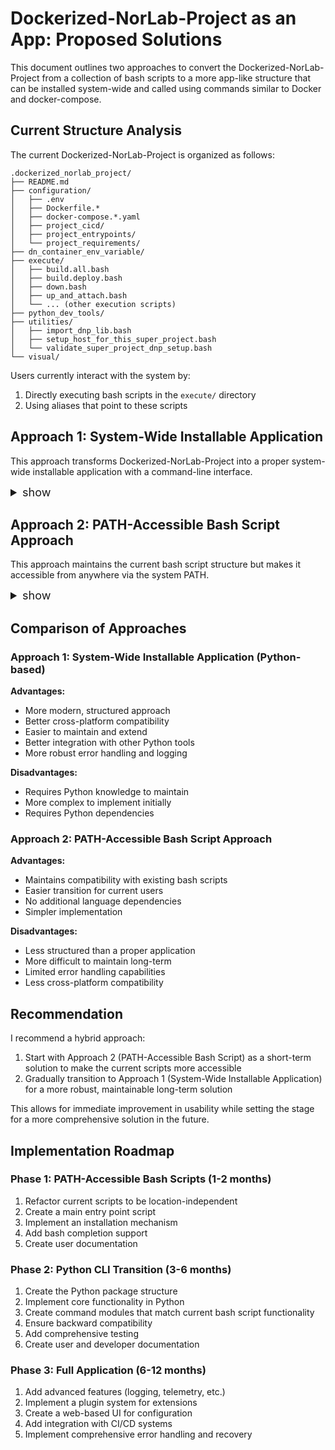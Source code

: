 
# Dockerized-NorLab-Project as an App: Proposed Solutions

This document outlines two approaches to convert the Dockerized-NorLab-Project from a collection of bash scripts to a more app-like structure that can be installed system-wide and called using commands similar to Docker and docker-compose.

## Current Structure Analysis

The current Dockerized-NorLab-Project is organized as follows:

```
.dockerized_norlab_project/
├── README.md
├── configuration/
│   ├── .env
│   ├── Dockerfile.*
│   ├── docker-compose.*.yaml
│   ├── project_cicd/
│   ├── project_entrypoints/
│   └── project_requirements/
├── dn_container_env_variable/
├── execute/
│   ├── build.all.bash
│   ├── build.deploy.bash
│   ├── down.bash
│   ├── up_and_attach.bash
│   └── ... (other execution scripts)
├── python_dev_tools/
├── utilities/
│   ├── import_dnp_lib.bash
│   ├── setup_host_for_this_super_project.bash
│   └── validate_super_project_dnp_setup.bash
└── visual/
```

Users currently interact with the system by:
1. Directly executing bash scripts in the `execute/` directory
2. Using aliases that point to these scripts


## Approach 1: System-Wide Installable Application

This approach transforms Dockerized-NorLab-Project into a proper system-wide installable application with a command-line interface.

<details>
  <summary style="font-weight: normal;font-size: large;">show</summary>


### Implementation Plan

1. **Create a Python Package Structure**

```
dockerized-norlab-project/
├── README.md
├── setup.py
├── pyproject.toml
├── dockerized_norlab_project/
│   ├── __init__.py
│   ├── cli.py
│   ├── commands/
│   │   ├── __init__.py
│   │   ├── build.py
│   │   ├── up.py
│   │   ├── down.py
│   │   └── ... (other commands)
│   ├── core/
│   │   ├── __init__.py
│   │   ├── docker_utils.py
│   │   ├── config_manager.py
│   │   └── ... (other core modules)
│   └── templates/
│       ├── Dockerfile.*
│       ├── docker-compose.*.yaml
│       └── ... (other templates)
├── docker/
│   └── ... (docker-related files)
└── tests/
    └── ... (test files)
```

2. **Create a Command-Line Interface**

Use [_click_](https://click.palletsprojects.com/en/stable/) or _argparse_ to create a CLI that mimics the current bash script functionality:

```python
# dockerized_norlab_project/cli.py
import click
from dockerized_norlab_project.commands import build, up, down

@click.group()
def cli():
    """Dockerized-NorLab-Project CLI"""
    pass

cli.add_command(build.command)
cli.add_command(up.command)
cli.add_command(down.command)

if __name__ == "__main__":
    cli()
```

3. **Implement Command Modules**

Each command would implement the functionality of the corresponding bash script:

```python
# dockerized_norlab_project/commands/build.py
import click
from dockerized_norlab_project.core import docker_utils

@click.command("build")
@click.option("--multiarch", is_flag=True, help="Build for multiple architectures")
@click.option("--service", help="Specify service to build")
def command(multiarch, service):
    """Build Docker images for the project"""
    docker_utils.build_images(multiarch=multiarch, service=service)
```

4. **Setup Installation**

Configure `setup.py` to install the CLI command:

```python
from setuptools import setup, find_packages

setup(
    name="dockerized-norlab-project",
    version="0.1.0",
    packages=find_packages(),
    include_package_data=True,
    install_requires=[
        "click",
        "docker",
        "pyyaml",
    ],
    entry_points="""
        [console_scripts]
        dnp=dockerized_norlab_project.cli:cli
    """,
)
```

5. **User Configuration**

Create a configuration system that allows users to customize their project:

```
~/.config/dnp/
├── config.yaml
└── templates/
    └── ... (user-customized templates)
```

### Usage Example

After installation, users would interact with the system like this:

```bash
# Initialize a new project
dnp init my-project

# Build Docker images
dnp build --multiarch

# Start and attach to a container
dnp up --service develop

# Stop containers
dnp down
```

</details>  


## Approach 2: PATH-Accessible Bash Script Approach

This approach maintains the current bash script structure but makes it accessible from anywhere via the system PATH.

<details>
  <summary style="font-weight: normal;font-size: large;">show</summary>

### Requirements:
- [ ] path management
    - Case 1 › system wide:
      - via symlink `/usr/local/bin/dnp` → `/path/to/dockerized-norlab-project/src/bin/dnp`;
      - via `~/.bashrc` ← `PATH=${PATH}:${DNP_PATH}:${NBS_PATH}:${N2ST_PATH}`.
    - Case 2 › manual load: 
      - each super project can use optionally the env var `DNP_PATH`, `NBS_PATH` and `N2ST_PATH` define in `.env.super-project`.
- [ ] `python_dev_tools` package
  - [ ] rename to `dnp_dev_tools` 
  - [ ] move to `src/tools` (will go in repo `redleader962-research-codebase-tools`)
- [ ] a main entrypoint: `dnp` with command (`build`, `up`, `down`, `init`) linked to corresponding bash script
  - [ ] `dnp` need to executable 
  - [ ] `dnp` need to be in `PATH`
  - [ ] `dnp init` command to initialize a project, i.e., create the super project config files, (optional) register existing project
  - [ ] `dnp update` command to check DNP version, update cloned repo and execute a per version update script to modify project DNP config
  - [ ] a project dnp config discovery mechanism so that we can do `cd path/to/repo/ && dnp build` instead of `cd path/to/repo/ && dnp build path/to/repo/path/to/config`
  - [ ] `dnp config` command to check DNP project config
  - [ ] a DNP `installer.bash` with:
    - [ ] path install option step: system wide, add to `~/.bashrc` or skip
    - [ ] install *dockerized-norlab* requirement
    - [ ] a `--yes` flag
- [ ] `.env.super-project-name`
  - [ ] `DNP_VERSION` env variable set in each dnp project to validate compatibility
  - [ ] `DNP_PATH`, `NBS_PATH` and `N2ST_PATH` as a fallback for handling local install case
- [ ] a vagrant workflow for UX development
- [ ] N2ST bats testing tools 

### Implementation Plan

1. **Create a Standalone Package Structure**

```
user-super-project/
├── .dockerized_norlab_project
│   ├── README.md
│   ├── configuration/
│   │   ├── .env # This is the user side customizable DNP environment var
│   │   ├── project_cicd/
│   │   │   ├── dn_entrypoint.ci_test.bash
│   │   │   ├── run_ci_tests.pytest_main.bash
│   │   │   └── run_ci_tests.pytest_only_selected.bash
│   │   ├── project_entrypoints/
│   │   │   ├── dn_entrypoint.global.attach.callback.bash
│   │   │   ├── dn_entrypoint.global.init.callback.bash
│   │   │   ├── project-deploy/
│   │   │   └── project-develop/
│   │   ├── project_custom_install/
│   │   │   ├── python.requirements.txt
│   │   │   └── shell.custom_install.bash
│   │   ├── Dockerfile.project
│   │   ├── docker-compose.project.build.multiarch.yaml
│   │   ├── docker-compose.project.build.native.yaml
│   │   ├── docker-compose.project.run.darwin.yaml
│   │   ├── docker-compose.project.run.jetson.yaml
│   │   ├── docker-compose.project.run.linux-x86.yaml
│   │   └── docker-compose.project.run.slurm.yaml
│   └── dn_container_env_variable/ # Refenced by ignore files
│       └── .env.dn_expose_user_super_project # auto generated
├── src/
├── tests/
└── .env.user-super-project # generated by N2ST
```

```
dockerized-norlab-project/ # (standalone version)
├── src/
│   ├── bin/
│   │   ├── dnp # symlink to /usr/local/bin/dnp
│   │   └── dnp-completion.bash
│   ├── lib/ 
│   │   ├── commands/
│   │   │   ├── build.bash
│   │   │   ├── up.bash
│   │   │   ├── down.bash
│   │   │   ├── init.bash # project initialization
│   │   │   └── ... (other command scripts)
│   │   ├── core/
│   │   │   ├── execute/
│   │   │   │   ├── build.all.bash
│   │   │   │   ├── build.all.multiarch.bash
│   │   │   │   ├── down.bash
│   │   │   │   ├── build.all.bash
│   │   │   │   ├── build.all.multiarch.bash
│   │   │   │   ├── build.ci_tests.bash
│   │   │   │   ├── build.ci_tests.multiarch.bash
│   │   │   │   ├── build.deploy.bash
│   │   │   │   ├── build.develop.bash
│   │   │   │   ├── down.bash
│   │   │   │   ├── dryrun_and_config_test.all.bash
│   │   │   │   ├── dryrun_and_config_test.slurm.bash
│   │   │   │   ├── run.ci_tests.bash
│   │   │   │   ├── run.slurm.bash
│   │   │   │   ├── run_kill.slurm.bash
│   │   │   │   └── up_and_attach.bash
│   │   │   ├── utils/
│   │   │   │   ├── import_dnp_lib.bash
│   │   │   │   ├── setup_host_for_this_super_project.bash
│   │   │   │   ├── validate_super_project_dnp_setup.bash
│   │   │   │   ├── execute_compose.bash
│   │   │   │   └── dn_entrypoint.python.bash
│   │   │   └── ... (other core scripts)
│   │   ├── docker/
│   │   │   ├── .env # This is the docker compose environment varariable file specific to DNP
│   │   │   ├── Dockerfile._project
│   │   │   ├── Dockerfile._ci-tests.multiarch
│   │   │   ├── Dockerfile._ci-tests.native
│   │   │   ├── Dockerfile._run-slurm
│   │   │   ├── docker-compose._project.build.multiarch.yaml
│   │   │   ├── docker-compose._project.build.native.yaml
│   │   │   ├── docker-compose._project.run.darwin.yaml
│   │   │   ├── docker-compose._project.run.jetson.yaml
│   │   │   ├── docker-compose._project.run.linux-x86.yaml
│   │   │   └── docker-compose._project.run.slurm.yaml
│   └── configuration_template/
│       ├── .env # This is the user customizable environment var
│       ├── project_cicd
│       │   ├── dn_entrypoint.ci_test.bash
│       │   ├── run_ci_tests.pytest_main.bash
│       │   └── run_ci_tests.pytest_only_selected.bash
│       ├── project_entrypoints
│       │   ├── dn_entrypoint.global.attach.callback.bash
│       │   ├── dn_entrypoint.global.init.callback.bash
│       │   ├── project-deploy
│       │   └── project-develop
│       ├── project_custom_install
│       │   ├── python.requirements.txt
│       │   └── shell.custom_install.bash
│       ├── Dockerfile.project
│       ├── docker-compose.project.build.multiarch.yaml
│       ├── docker-compose.project.build.native.yaml
│       ├── docker-compose.project.run.darwin.yaml
│       ├── docker-compose.project.run.jetson.yaml
│       ├── docker-compose.project.run.linux-x86.yaml
│       └── docker-compose.project.run.slurm.yaml
├── tests/
│   └── ... any N2ST bats tests 
├── user_super_project_mock/
│   └── ...
├── visual/
├── utilities
│   ├── @norlab-build-system
│   └── @norlab-shell-script-tools
├── install.bash
├── README.md
├── .dockerignore
├── .gitignore
└── .env.dockerized-norlab-project ← declare DNP, N2ST and NBS path 
```

2. **Create a Main Entry Point Script**

```bash
#!/bin/bash
# bin/dnp

# Determine the installation directory
DNP_INSTALL_DIR="$(dirname "$(dirname "$(readlink -f "$0")")")"
DNP_LIB_DIR="${DNP_INSTALL_DIR}/lib"

# Source common utilities
source "${DNP_LIB_DIR}/core/common.bash"

# Parse command
COMMAND="$1"
shift

case "${COMMAND}" in
    build)
        source "${DNP_LIB_DIR}/commands/build.bash"
        dnp::build "$@"
        ;;
    up)
        source "${DNP_LIB_DIR}/commands/up.bash"
        dnp::up "$@"
        ;;
    down)
        source "${DNP_LIB_DIR}/commands/down.bash"
        dnp::down "$@"
        ;;
    # ... other commands
    help)
        dnp::show_help
        ;;
    *)
        echo "Unknown command: ${COMMAND}"
        dnp::show_help
        exit 1
        ;;
esac
```

3. **Implement Command Scripts**

Each command script would implement the functionality of the corresponding current bash script:

```bash
#!/bin/bash
# lib/commands/build.bash

function dnp::build() {
    # Parse options
    local MULTIARCH=false
    local SERVICE=""
    
    while [[ $# -gt 0 ]]; do
        case "$1" in
            --multiarch)
                MULTIARCH=true
                shift
                ;;
            --service)
                SERVICE="$2"
                shift 2
                ;;
            # ... other options
        esac
    done
    
    # Execute build logic
    if [[ "${MULTIARCH}" == true ]]; then
        # Build for multiple architectures
        source "${DNP_LIB_DIR}/core/docker_utils.bash"
        dnp::docker_build_multiarch "${SERVICE}"
    else
        # Build for native architecture
        source "${DNP_LIB_DIR}/core/docker_utils.bash"
        dnp::docker_build_native "${SERVICE}"
    fi
}
```

4. **Installation Script**

Create an installation script that:
- Copies files to a system directory (e.g., `/usr/local/`)
- Adds the bin directory to PATH
- Sets up bash completion

```bash
#!/bin/bash
# install.sh

# Default installation directory
INSTALL_DIR="/usr/local"

# Parse options
while [[ $# -gt 0 ]]; do
    case "$1" in
        --prefix)
            INSTALL_DIR="$2"
            shift 2
            ;;
        # ... other options
    esac
done

# Create directories
mkdir -p "${INSTALL_DIR}/bin"
mkdir -p "${INSTALL_DIR}/lib/dnp"
mkdir -p "${INSTALL_DIR}/share/doc/dnp"

# Copy files
cp -r bin/* "${INSTALL_DIR}/bin/"
cp -r lib/* "${INSTALL_DIR}/lib/dnp/"
cp -r share/* "${INSTALL_DIR}/share/"

# Make scripts executable
chmod +x "${INSTALL_DIR}/bin/dnp"

echo "Dockerized-NorLab-Project installed to ${INSTALL_DIR}"
echo "Make sure ${INSTALL_DIR}/bin is in your PATH"
```


### Usage Example

After installation, users would interact with the system like this:

```bash
# Initialize a new project
cd ~/pat/to/my/project
dnp init my-project

# Build Docker images
dnp build --multiarch

# Start and attach to a container
dnp up --service develop

# Stop containers
dnp down
```

</details>  

## Comparison of Approaches

### Approach 1: System-Wide Installable Application (Python-based)

**Advantages:**
- More modern, structured approach
- Better cross-platform compatibility
- Easier to maintain and extend
- Better integration with other Python tools
- More robust error handling and logging

**Disadvantages:**
- Requires Python knowledge to maintain
- More complex to implement initially
- Requires Python dependencies

### Approach 2: PATH-Accessible Bash Script Approach

**Advantages:**
- Maintains compatibility with existing bash scripts
- Easier transition for current users
- No additional language dependencies
- Simpler implementation

**Disadvantages:**
- Less structured than a proper application
- More difficult to maintain long-term
- Limited error handling capabilities
- Less cross-platform compatibility

## Recommendation

I recommend a hybrid approach:

1. Start with Approach 2 (PATH-Accessible Bash Script) as a short-term solution to make the current scripts more accessible
2. Gradually transition to Approach 1 (System-Wide Installable Application) for a more robust, maintainable long-term solution

This allows for immediate improvement in usability while setting the stage for a more comprehensive solution in the future.

## Implementation Roadmap

### Phase 1: PATH-Accessible Bash Scripts (1-2 months)
1. Refactor current scripts to be location-independent
2. Create a main entry point script
3. Implement an installation mechanism
4. Add bash completion support
5. Create user documentation

### Phase 2: Python CLI Transition (3-6 months)
1. Create the Python package structure
2. Implement core functionality in Python
3. Create command modules that match current bash script functionality
4. Ensure backward compatibility
5. Add comprehensive testing
6. Create user and developer documentation

### Phase 3: Full Application (6-12 months)
1. Add advanced features (logging, telemetry, etc.)
2. Implement a plugin system for extensions
3. Create a web-based UI for configuration
4. Add integration with CI/CD systems
5. Implement comprehensive error handling and recovery

